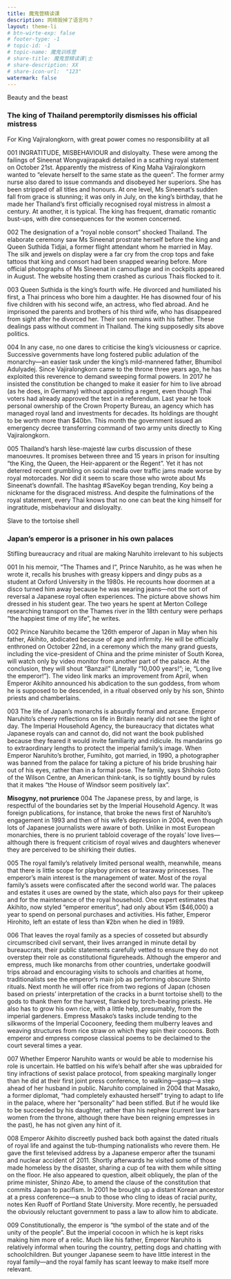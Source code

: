 ```yaml
---
title: 魔鬼营精读课
description: 网络毁掉了语言吗？
layout: theme-li
# btn-wirte-exp: false
# footer-type: -1
# topic-id: -1
# topic-name: 魔鬼训练营
# share-title: 魔鬼营精读课|士
# share-description: XX
# share-icon-url:  "123"
watermark: false
---
```


Beauty and the beast
<H3>The king of Thailand peremptorily dismisses his official mistress</H3>
For King Vajiralongkorn, with great power comes no responsibility at all

001 INGRATITUDE, MISBEHAVIOUR and disloyalty. These were among the failings of Sineenat Wongvajirapakdi detailed in a scathing royal statement on October 21st. Apparently the mistress of King Maha Vajiralongkorn wanted to “elevate herself to the same state as the queen”. The former army nurse also dared to issue commands and disobeyed her superiors. She has been stripped of all titles and honours. At one level, Ms Sineenat’s sudden fall from grace is stunning; it was only in July, on the king’s birthday, that he made her Thailand’s first officially recognised royal mistress in almost a century. At another, it is typical. The king has frequent, dramatic romantic bust-ups, with dire consequences for the women concerned.

002 The designation of a “royal noble consort” shocked Thailand. The elaborate ceremony saw Ms Sineenat prostrate herself before the king and Queen Suthida Tidjai, a former flight attendant whom he married in May. The silk and jewels on display were a far cry from the crop tops and fake tattoos that king and consort had been snapped wearing before. More official photographs of Ms Sineenat in camouflage and in cockpits appeared in August. The website hosting them crashed as curious Thais flocked to it.

003 Queen Suthida is the king’s fourth wife. He divorced and humiliated his first, a Thai princess who bore him a daughter. He has disowned four of his five children with his second wife, an actress, who fled abroad. And he imprisoned the parents and brothers of his third wife, who has disappeared from sight after he divorced her. Their son remains with his father. These dealings pass without comment in Thailand. The king supposedly sits above politics.

004 In any case, no one dares to criticise the king’s viciousness or caprice. Successive governments have long fostered public adulation of the monarchy—an easier task under the king’s mild-mannered father, Bhumibol Adulyadej. Since Vajiralongkorn came to the throne three years ago, he has exploited this reverence to demand sweeping formal powers. In 2017 he insisted the constitution be changed to make it easier for him to live abroad (as he does, in Germany) without appointing a regent, even though Thai voters had already approved the text in a referendum. Last year he took personal ownership of the Crown Property Bureau, an agency which has managed royal land and investments for decades. Its holdings are thought to be worth more than $40bn. This month the government issued an emergency decree transferring command of two army units directly to King Vajiralongkorn.

005 Thailand’s harsh lèse-majesté law curbs discussion of these manoeuvres. It promises between three and 15 years in prison for insulting “the King, the Queen, the Heir-apparent or the Regent”. Yet it has not deterred recent grumbling on social media over traffic jams made worse by royal motorcades. Nor did it seem to scare those who wrote about Ms Sineenat’s downfall. The hashtag #SaveKoy began trending, Koy being a nickname for the disgraced mistress. And despite the fulminations of the royal statement, every Thai knows that no one can beat the king himself for ingratitude, misbehaviour and disloyalty.

Slave to the tortoise shell
<h3>Japan’s emperor is a prisoner in his own palaces</h3>

Stifling bureaucracy and ritual are making Naruhito irrelevant to his subjects

001 In his memoir, “The Thames and I”, Prince Naruhito, as he was when he wrote it, recalls his brushes with greasy kippers and dingy pubs as a student at Oxford University in the 1980s. He recounts how doormen at a disco turned him away because he was wearing jeans—not the sort of reversal a Japanese royal often experiences. The picture above shows him dressed in his student gear. The two years he spent at Merton College researching transport on the Thames river in the 18th century were perhaps “the happiest time of my life”, he writes.

002 Prince Naruhito became the 126th emperor of Japan in May when his father, Akihito, abdicated because of age and infirmity. He will be officially enthroned on October 22nd, in a ceremony which the many grand guests, including the vice-president of China and the prime minister of South Korea, will watch only by video monitor from another part of the palace. At the conclusion, they will shout “Banzai!” (Literally “10,000 years!”; ie, “Long live the emperor!”). The video link marks an improvement from April, when Emperor Akihito announced his abdication to the sun goddess, from whom he is supposed to be descended, in a ritual observed only by his son, Shinto priests and chamberlains.


003 The life of Japan’s monarchs is absurdly formal and arcane. Emperor Naruhito’s cheery reflections on life in Britain nearly did not see the light of day. The Imperial Household Agency, the bureaucracy that dictates what Japanese royals can and cannot do, did not want the book published because they feared it would invite familiarity and ridicule. Its mandarins go to extraordinary lengths to protect the imperial family’s image. When Emperor Naruhito’s brother, Fumihito, got married, in 1990, a photographer was banned from the palace for taking a picture of his bride brushing hair out of his eyes, rather than in a formal pose. The family, says Shihoko Goto of the Wilson Centre, an American think-tank, is so tightly bound by rules that it makes “the House of Windsor seem positively lax”.

<b>Misogyny, not prurience</b>
004 The Japanese press, by and large, is respectful of the boundaries set by the Imperial Household Agency. It was foreign publications, for instance, that broke the news first of Naruhito’s engagement in 1993 and then of his wife’s depression in 2004, even though lots of Japanese journalists were aware of both. Unlike in most European monarchies, there is no prurient tabloid coverage of the royals’ love lives—although there is frequent criticism of royal wives and daughters whenever they are perceived to be shirking their duties.

005 The royal family’s relatively limited personal wealth, meanwhile, means that there is little scope for playboy princes or tearaway princesses. The emperor’s main interest is the management of water. Most of the royal family’s assets were confiscated after the second world war. The palaces and estates it uses are owned by the state, which also pays for their upkeep and for the maintenance of the royal household. One expert estimates that Akihito, now styled “emperor emeritus”, had only about ¥5m ($46,000) a year to spend on personal purchases and activities. His father, Emperor Hirohito, left an estate of less than ¥2bn when he died in 1989.

006 That leaves the royal family as a species of cosseted but absurdly circumscribed civil servant, their lives arranged in minute detail by bureaucrats, their public statements carefully vetted to ensure they do not overstep their role as constitutional figureheads. Although the emperor and empress, much like monarchs from other countries, undertake goodwill trips abroad and encouraging visits to schools and charities at home, traditionalists see the emperor’s main job as performing obscure Shinto rituals. Next month he will offer rice from two regions of Japan (chosen based on priests’ interpretation of the cracks in a burnt tortoise shell) to the gods to thank them for the harvest, flanked by torch-bearing priests. He also has to grow his own rice, with a little help, presumably, from the imperial gardeners. Empress Masako’s tasks include tending to the silkworms of the Imperial Cocoonery, feeding them mulberry leaves and weaving structures from rice straw on which they spin their cocoons. Both emperor and empress compose classical poems to be declaimed to the court several times a year.

007 Whether Emperor Naruhito wants or would be able to modernise his role is uncertain. He battled on his wife’s behalf after she was upbraided for tiny infractions of sexist palace protocol, from speaking marginally longer than he did at their first joint press conference, to walking—gasp—a step ahead of her husband in public. Naruhito complained in 2004 that Masako, a former diplomat, “had completely exhausted herself” trying to adapt to life in the palace, where her “personality” had been stifled. But if he would like to be succeeded by his daughter, rather than his nephew (current law bars women from the throne, although there have been reigning empresses in the past), he has not given any hint of it.

008 Emperor Akihito discreetly pushed back both against the dated rituals of royal life and against the tub-thumping nationalists who revere them. He gave the first televised address by a Japanese emperor after the tsunami and nuclear accident of 2011. Shortly afterwards he visited some of those made homeless by the disaster, sharing a cup of tea with them while sitting on the floor. He also appeared to question, albeit obliquely, the plan of the prime minister, Shinzo Abe, to amend the clause of the constitution that commits Japan to pacifism. In 2001 he brought up a distant Korean ancestor at a press conference—a snub to those who cling to ideas of racial purity, notes Ken Ruoff of Portland State University. More recently, he persuaded the obviously reluctant government to pass a law to allow him to abdicate.

009 Constitutionally, the emperor is “the symbol of the state and of the unity of the people”. But the imperial cocoon in which he is kept risks making him more of a relic. Much like his father, Emperor Naruhito is relatively informal when touring the country, petting dogs and chatting with schoolchildren. But younger Japanese seem to have little interest in the royal family—and the royal family has scant leeway to make itself more relevant.